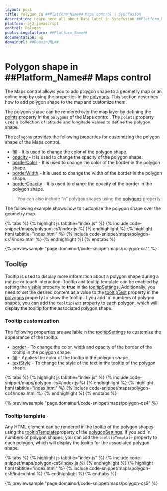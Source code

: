 ```yaml
---
layout: post
title: Polygon in ##Platform_Name## Maps control | Syncfusion
description: Learn here all about Data label in Syncfusion ##Platform_Name## Maps control of Syncfusion Essential JS 2 and more.
platform: ej2-javascript
control: Polygon 
publishingplatform: ##Platform_Name##
documentation: ug
domainurl: ##DomainURL##
---
```


# Polygon shape in ##Platform_Name## Maps control

The Maps control allows you to add polygon shape to a geometry map or an online map by using the properties in the [polygons](../api/maps/polygonSettingsModel/#polygons). This section describes how to add polygon shape to the map and customize them.

The polygon shape can be rendered over the map layer by defining the [points](../api/maps/polygonSettingModel/#points) property in the `polygons` of the Maps control. The `points` property uses a collection of latitude and longitude values to define the polygon shape.

The `polygons` provides the following properties for customizing the polygon shape of the Maps control.

* [fill](../api/maps/polygonSettingModel/#fill) - It is used to change the color of the polygon shape.
* [opacity](../api/maps/polygonSettingModel/#opacity) - It is used to change the opacity of the polygon shape.
* [borderColor](../api/maps/polygonSettingModel/#bordercolor) - It is used to change the color of the border in the polygon shape.
* [borderWidth](../api/maps/polygonSettingModel/#borderwidth) - It is used to change the width of the border in the polygon shape.
* [borderOpacity](../api/maps/polygonSettingModel/#borderopacity) - It is used to change the opacity of the border in the polygon shape.

> You can also include “n” polygon shapes using the [polygons](../api/maps/polygonSettingsModel/#polygons) property.

The following example shows how to customize the polygon shape over the geometry map.

{% tabs %}
{% highlight js tabtitle="index.js" %}
{% include code-snippet/maps/polygon-cs1/index.js %}
{% endhighlight %}
{% highlight html tabtitle="index.html" %}
{% include code-snippet/maps/polygon-cs1/index.html %}
{% endhighlight %}
{% endtabs %}
        
{% previewsample "page.domainurl/code-snippet/maps/polygon-cs1" %}

## Tooltip

Tooltip is used to display more information about a polygon shape during a mouse or touch interaction. Tooltip and tooltip template can be enabled by setting the [visible]() property to **true** in the [tooltipSettings](../api/maps/polygonTooltipSettingsModel/). Additionally, you need to set the desired content as a value to the [tooltipText](../api/maps/polygonSettingModel/#tooltiptext) property in the [polygons](../api/maps/polygonSettingModel) property to show the tooltip. If you add 'n' numbers of polygon shapes, you can add the `tooltipText` property to each polygon, which will display the tooltip for the associated polygon shape.

### Tooltip customization

The following properties are available in the [tooltipSettings](../api/maps/polygonTooltipSettingsModel/) to customize the appearance of the tooltip.

* [border](../api/maps/polygonTooltipSettingsModel/#border) - To change the color, width and opacity of the border of the tooltip in the polygon shape.
* [fill](../api/maps/polygonTooltipSettingsModel/#fill) - Applies the color of the tooltip in the polygon shape.
* [textStyle](../api/maps/polygonTooltipSettingsModel/#textstyle) - To change the style of the text in the tooltip of the polygon shape.

{% tabs %}
{% highlight js tabtitle="index.js" %}
{% include code-snippet/maps/polygon-cs4/index.js %}
{% endhighlight %}
{% highlight html tabtitle="index.html" %}
{% include code-snippet/maps/polygon-cs4/index.html %}
{% endhighlight %}
{% endtabs %}
        
{% previewsample "page.domainurl/code-snippet/maps/polygon-cs4" %}

### Tooltip template

Any HTML element can be rendered in the tooltip of the polygon shapes using the [tooltipTemplate](../api/maps/polygonSettingModel/#tooltiptemplate)property of the [polygonSettings](../api/maps/polygonSettingModel/). If you add 'n' numbers of polygon shapes, you can add the `tooltipTemplate` property to each polygon, which will display the tooltip for the associated polygon shape.

{% tabs %}
{% highlight js tabtitle="index.js" %}
{% include code-snippet/maps/polygon-cs5/index.js %}
{% endhighlight %}
{% highlight html tabtitle="index.html" %}
{% include code-snippet/maps/polygon-cs5/index.html %}
{% endhighlight %}
{% endtabs %}
        
{% previewsample "page.domainurl/code-snippet/maps/polygon-cs5" %}


